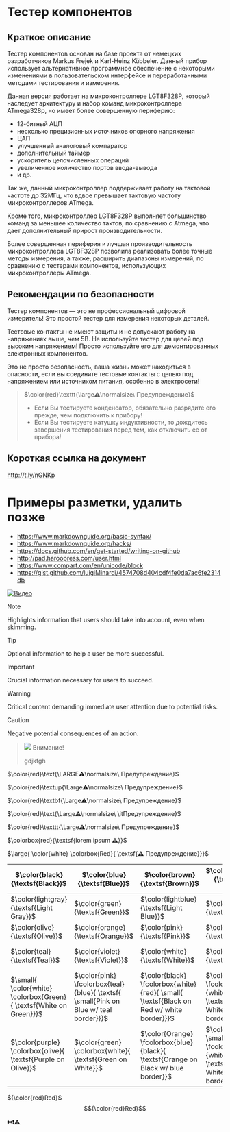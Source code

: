 # Тестер компонентов

## Краткое описание
Тестер компонентов основан на базе проекта от немецких разработчиков Markus Frejek и Karl-Heinz Kübbeler. Данный прибор использует альтернативное программное обеспечение с некоторыми изменениями в пользовательском интерфейсе и переработанными методами тестирования и измерения.

Данная версия работает на микроконтроллере LGT8F328P, который наследует архитектуру и набор команд микроконтроллера ATmega328p, но имеет более совершенную периферию:
* 12-битный АЦП
* несколько прецизионных источников опорного напряжения
* ЦАП
* улучшенный аналоговый компаратор
* дополнительный таймер
* ускоритель целочисленных операций
* увеличенное количество портов ввода-вывода
* и др.

Так же, данный микроконтроллер поддерживает работу на тактовой частоте до 32МГц, что вдвое превышает тактовую частоту микроконтроллеров ATmega.

Кроме того, микроконтроллер LGT8F328P выполняет большинство команд за меньшее количество тактов, по сравнению с Atmega, что дает дополнительный прирост производительности.

Более совершенная периферия и лучшая производительность микроконтроллера LGT8F328P позволила реализовать более точные методы измерения, а также, расширить диапазоны измерений, по сравнению с тестерами компонентов, использующих микроконтроллеры ATmega.

## Рекомендации по безопасности
Тестер компонентов — это не профессиональный цифровой измеритель! Это простой тестер для измерения некоторых деталей.

Тестовые контакты не имеют защиты и не допускают работу на напряжениях выше, чем 5В. Не используйте тестер для цепей под высоким напряжением! Просто используйте его для демонтированных электронных компонентов.

Это не просто безопасность, ваша жизнь может находиться в опасности, если вы соедините тестовые контакты с цепью под напряжением или источником питания, особенно в электросети!

> $\color{red}\texttt{\large⚠\normalsize\ Предупреждение}$
> * Если Вы тестируете конденсатор, обязательно разрядите его прежде, чем подключить к прибору!
> * Если Вы тестируете катушку индуктивности, то дождитесь завершения тестирования перед тем, как отключить ее от прибора!

## Короткая ссылка на документ
<http://t.ly/nGNKp>







# Примеры разметки, удалить позже

* <https://www.markdownguide.org/basic-syntax/>
* <https://www.markdownguide.org/hacks/>
* <https://docs.github.com/en/get-started/writing-on-github>
* <http://pad.haroopress.com/user.html>
* <https://www.compart.com/en/unicode/block>
* <https://gist.github.com/luigiMinardi/4574708d404cdf4fe0da7ac6fe2314db>

[![Видео](https://img.youtube.com/vi/StTqXEQ2l-Y/0.jpg)](https://www.youtube.com/watch?v=StTqXEQ2l-Y "Кликни для просмотра видео")

> [!NOTE]  
> Highlights information that users should take into account, even when skimming.

> [!TIP]
> Optional information to help a user be more successful.

> [!IMPORTANT]  
> Crucial information necessary for users to succeed.

> [!WARNING]  
> Critical content demanding immediate user attention due to potential risks.

> [!CAUTION]
> Negative potential consequences of an action.

> ![](https://placehold.co/130x30/red/white?text=Внимание!!!&font=open-sans) Внимание!
>
> gdjkfgh



$\color{red}\text{\LARGE⚠\normalsize\ Предупреждение}$

$\color{red}\textup{\Large⚠\normalsize\ Предупреждение}$

$\color{red}\textbf{\Large⚠\normalsize\ Предупреждение}$

$\color{red}\text{\Large⚠\normalsize\ \itПредупреждение}$

$\color{red}\texttt{\Large⚠\normalsize\ Предупреждение}$

$\colorbox{red}{\textsf{lorem ipsum ⚠}}$

$\large{ \color{white} \colorbox{Red}{ \textsf{⚠ Предупреждение}}}$


| $\color{black}{\textsf{Black}}$ |  $\color{blue}{\textsf{Blue}}$ | $\color{brown}{\textsf{Brown}}$ | $\color{darkgray}{\textsf{Dark Gray}}$  | $\color{gray}{\textsf{Gray}}$ | 
| ------------- | ------------- | ------------- | ------------- | ------------- | 
| $\color{lightgray}{\textsf{Light Gray}}$ |  $\color{green}{\textsf{Green}}$ | $\color{lightblue}{\textsf{Light Blue}}$ | $\color{lime}{\textsf{Lime}}$  | $\color{magenta}{\textsf{Magenta}}$ |
| $\color{olive}{\textsf{Olive}}$ |  $\color{orange}{\textsf{Orange}}$ | $\color{pink}{\textsf{Pink}}$ | $\color{purple}{\textsf{Purple}}$  | $\color{red}{\textsf{Red}}$ | 
| $\color{teal}{\textsf{Teal}}$ |  $\color{violet}{\textsf{Violet}}$ | $\color{white}{\textsf{White}}$ | $\color{yellow}{\textsf{Yellow}}$  | $\color{BurntOrange}{\textsf{Burnt Orange}}$ |
| $\small{ \color{white} \colorbox{Green}{ \textsf{White on Green}}}$   | $\color{pink} \fcolorbox{teal}{blue}{ \textsf{ \small{Pink on Blue w/ teal border}}}$  | $\color{black} \fcolorbox{white}{red}{ \small{ \textsf{Black on Red w/ white border}}}$   | $\color{black} \fcolorbox{red}{white}{ \small{ \textsf{Black on White w/ red border}}}$ | $\color{black} \colorbox{BurntOrange}{ \small{ \textsf{Black on Orange}}}$ |
| $\color{purple} \colorbox{olive}{ \textsf{Purple on Olive}}$ |  $\color{green} \colorbox{white}{ \textsf{Green on White}}$ | $\color{Orange} \fcolorbox{blue}{black}{ \textsf{Orange on Black w/ blue border}}$  | $\color{blue} \small{ \fcolorbox{lime}{white}{ \textsf{Blue on White w/ lime border}}}$ | $\color{lime} \colorbox{violet}{ \textsf{Lime on Violet}}$ |


${\color{red}Red}$
$${\color{red}Red}$$


**✄❗⚠**

